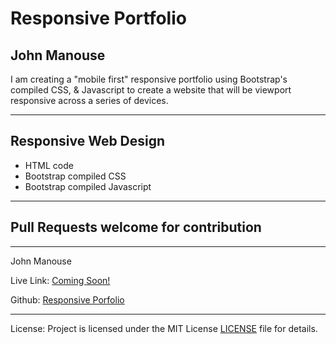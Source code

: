<h1>Responsive Portfolio</h1>
<h2>John Manouse</h2>
<p>I am creating a "mobile first" responsive portfolio using Bootstrap's compiled CSS, & Javascript
 to create a website that will be viewport responsive across a series of devices. </p>
 <hr>
<h2>Responsive Web Design</h2>
<ul>
    <li>HTML code</li>
    <li>Bootstrap compiled CSS</li>
    <li>Bootstrap compiled Javascript</li>
</ul>
<hr>

<h2>Pull Requests welcome for contribution</h2>
<hr>
<p>John Manouse</p>
<p>Live Link: <a href="#">Coming Soon!</a></p>
<p>Github: <a href="https://github.com/Mirageg4/Responsive-Portfolio">Responsive Porfolio</a></p>
<hr>
<p>License:
Project is licensed under the MIT License <a href ="LICENSE.md">LICENSE</a> file for details.


